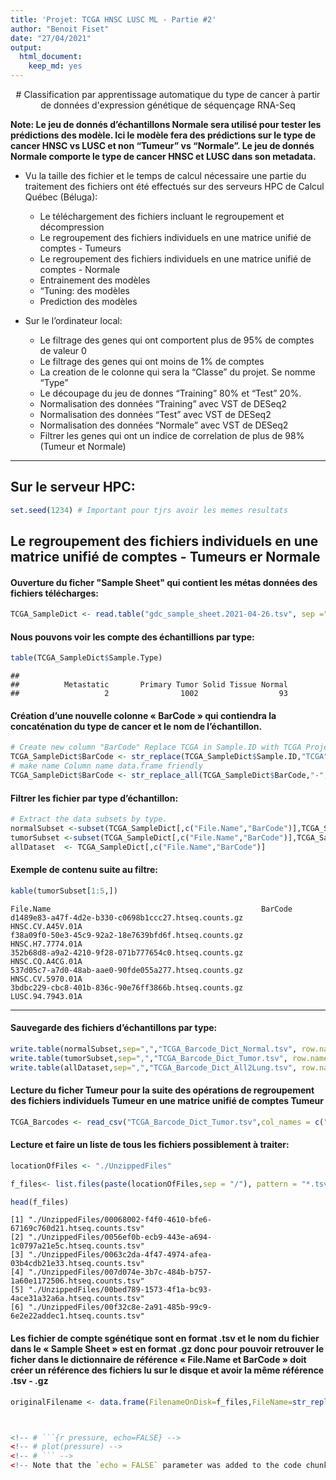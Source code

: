 ```yaml
---
title: 'Projet: TCGA HNSC LUSC ML - Partie #2'
author: "Benoit Fiset"
date: "27/04/2021"
output:
  html_document: 
    keep_md: yes
---
```


<!-- if you want to keep only markdown and get GitHub-flavored markdown. In that case, make your YAML look like this: output: github_document -->




<center>
# Classification par apprentissage automatique du type de cancer à partir de données d'expression génétique de séquençage RNA-Seq
</center>

**Note:  Le jeu de donnés d’échantillons Normale sera utilisé pour tester les prédictions des modèle. Ici le modèle fera des prédictions sur le type de cancer HNSC vs LUSC et non “Tumeur” vs “Normale”. Le jeu de donnés Normale comporte le type de cancer HNSC et LUSC dans son metadata.**

* Vu la taille des fichier et le temps de calcul nécessaire une partie du traitement des fichiers ont été effectués sur des serveurs HPC de Calcul Québec (Béluga):
  + Le téléchargement des fichiers incluant le regroupement et décompression
  + Le regroupement des fichiers individuels en une matrice unifié de comptes - Tumeurs
  + Le regroupement des fichiers individuels en une matrice unifié de comptes - Normale
  + Entrainement des modèles
  + “Tuning: des modèles
  + Prediction des modèles 


* Sur le l’ordinateur local:
  + Le filtrage des genes qui ont comportent plus de 95% de comptes de valeur 0
  + Le filtrage des genes qui ont moins de 1% de comptes
  + La creation de le colonne qui sera la “Classe” du projet. Se nomme “Type”
  + Le découpage du jeu de donnes “Training”  80% et “Test” 20%. 
  + Normalisation des données “Training” avec VST de DESeq2
  + Normalisation des données “Test” avec VST de DESeq2
  + Normalisation des données “Normale” avec VST de DESeq2
  + Filtrer les genes qui ont un indice de correlation de plus de 98% (Tumeur et Normale)

***
## Sur le serveur HPC:


```r
set.seed(1234) # Important pour tjrs avoir les memes resultats
```

## Le regroupement des fichiers individuels en une matrice unifié de comptes - Tumeurs er Normale


#### Ouverture du ficher "Sample Sheet" qui contient les métas données des fichiers télécharges:

```r
TCGA_SampleDict <- read.table("gdc_sample_sheet.2021-04-26.tsv", sep ="\t", header=TRUE, stringsAsFactors = FALSE )
```

#### Nous pouvons voir les compte des échantillions par type:

```r
table(TCGA_SampleDict$Sample.Type)
```

```
## 
##          Metastatic       Primary Tumor Solid Tissue Normal 
##                   2                1002                  93
```

#### Création d’une nouvelle colonne « BarCode » qui contiendra la concaténation du type de cancer et le nom de l’échantillon.

```r
# Create new column "BarCode" Replace TCGA in Sample.ID with TCGA Project name in new column
TCGA_SampleDict$BarCode <- str_replace(TCGA_SampleDict$Sample.ID,"TCGA",str_sub(TCGA_SampleDict$Project.ID,-4))
# make name Column name data.frame friendly
TCGA_SampleDict$BarCode <- str_replace_all(TCGA_SampleDict$BarCode,"-",".")
```

#### Filtrer les fichier par type d’échantillon:

```r
# Extract the data subsets by type.
normalSubset <-subset(TCGA_SampleDict[,c("File.Name","BarCode")],TCGA_SampleDict$Sample.Type == "Solid Tissue Normal")
tumorSubset <-subset(TCGA_SampleDict[,c("File.Name","BarCode")],TCGA_SampleDict$Sample.Type == "Primary Tumor")
allDataset  <- TCGA_SampleDict[,c("File.Name","BarCode")]
```

#### Exemple de contenu suite au filtre:

```r
kable(tumorSubset[1:5,])
```
```
File.Name	                                            BarCode
d1489e83-a47f-4d2e-b330-c0698b1ccc27.htseq.counts.gz	HNSC.CV.A45V.01A
f38a09f0-50e3-45c9-92a2-18e7639bfd6f.htseq.counts.gz	HNSC.H7.7774.01A
352b68d8-a9a2-4210-9f28-071b777654c0.htseq.counts.gz	HNSC.CQ.A4CG.01A
537d05c7-a7d0-48ab-aae0-90fde055a277.htseq.counts.gz	HNSC.CV.5970.01A
3bdbc229-cbc8-401b-836c-90e76ff3866b.htseq.counts.gz	LUSC.94.7943.01A
```


***
#### Sauvegarde des fichiers d’échantillons par type:


```r
write.table(normalSubset,sep=",","TCGA_Barcode_Dict_Normal.tsv", row.names = FALSE, quote = FALSE)
write.table(tumorSubset,sep=",","TCGA_Barcode_Dict_Tumor.tsv", row.names = FALSE, quote = FALSE) 
write.table(allDataset,sep=",","TCGA_Barcode_Dict_All2Lung.tsv", row.names = FALSE, quote = FALSE) 
```

#### Lecture du ficher Tumeur pour la suite des opérations de regroupement des fichiers individuels Tumeur en une matrice unifié de comptes Tumeur

```r
TCGA_Barcodes <- read_csv("TCGA_Barcode_Dict_Tumor.tsv",col_names = c("Filename","BarCode"),skip =1 )
```

#### Lecture et faire un liste de tous les fichiers possiblement à traiter:

```r
locationOfFiles <- "./UnzippedFiles"

f_files<- list.files(paste(locationOfFiles,sep = "/"), pattern = "*.tsv", full.names = T)
```

```r
head(f_files)
```
```
[1] "./UnzippedFiles/00068002-f4f0-4610-bfe6-67169c760d21.htseq.counts.tsv"
[2] "./UnzippedFiles/0056ef0b-ecb9-443e-a694-1c0797a21e5c.htseq.counts.tsv"
[3] "./UnzippedFiles/0063c2da-4f47-4974-afea-03b4cdb21e33.htseq.counts.tsv"
[4] "./UnzippedFiles/007d074e-3b7c-484b-b757-1a60e1172506.htseq.counts.tsv"
[5] "./UnzippedFiles/00bed789-1573-4f1a-bc93-4ace31a32a6a.htseq.counts.tsv"
[6] "./UnzippedFiles/00f32c8e-2a91-485b-99c9-6e2e22addec1.htseq.counts.tsv"
```

#### Les fichier de compte sgénétique sont en format .tsv et le nom du fichier dans le « Sample Sheet » est en format .gz donc pour pouvoir retrouver le ficher dans le dictionnaire de référence « File.Name et BarCode » doit créer un référence des fichiers lu sur le disque et avoir la même référence .tsv - .gz

```r
originalFilename <- data.frame(FilenameOnDisk=f_files,FileName=str_replace(str_replace(f_files,locationOfFiles,""),".tsv",".gz"))



<!-- # ```{r pressure, echo=FALSE} -->
<!-- # plot(pressure) -->
<!-- # ``` -->
<!-- Note that the `echo = FALSE` parameter was added to the code chunk to prevent printing of the R code that generated the plot. -->
```
